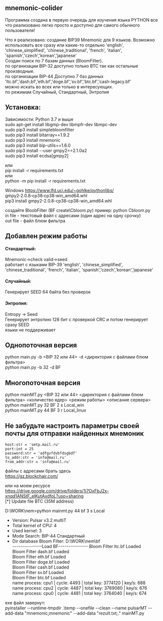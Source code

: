 ## mnemonic-colider
Программа создана в первую очередь для изучения языка PYTHON
все что реализовано легко просто и доступно для самого обычного пользователя!

Что я реализовано:
создание BIP39 Mnemonic для 9 языков. Возможно использовать все сразу или какие-то отдельно 'english', 'chinese_simplified', 'chinese_traditional', 'french', 'italian', 'spanish','czech','korean','japanese'  
Создан поиск по 7 базам данных (BloomFilter).  
по организации BIP-32 доступно только BTC так как остальные производные.  
по организации BIP-44 Доступно 7 баз данных  'ltc.bf','dash.bf','eth.bf','doge.bf','sv.bf','btc.bf','cash-legacy.bf'  
можно искать во всех или только в интересующих.  
по режимам Случайный, Стандартный, Энтропия

## Установка:  
Зависимости: Python 3.7 и выше  
sudo apt-get install libgmp-dev libmpfr-dev libmpc-dev  
sudo pip3 install simplebloomfilter  
sudo pip3 install bitarray==1.9.2  
sudo pip3 install mnemonic  
sudo pip3 install bip-utils==1.6.0  
sudo pip3 install --user gmpy2==2.1.0a2  
sudo pip3 install ecdsa[gmpy2]  
  
или  
pip install -r requirements.txt  
или  
python -m pip install -r requirements.txt
  
Windows
https://www.lfd.uci.edu/~gohlke/pythonlibs/  
gmpy2‑2.0.8‑cp38‑cp38‑win_amd64.whl  
pip3 install gmpy2-2.0.8-cp38-cp38-win_amd64.whl  

создайте BloobFilter (BF create\Cbloom.py)
пример:
python Cbloom.py <in file> <outfile>  
  in file - текстовый файл с адресами (один адрес на одну срочку)  
  out file - файл блюм фильтра  
  
## Добавлен режим работы  
#### Стандартный:  
Mnemonic->check valid->seed  
работает с языками BIP-39  'english', 'chinese_simplified', 'chinese_traditional', 'french', 'italian', 'spanish','czech','korean','japanese'  
#### Случайный:  
Генерирует SEED 64 байта без проверок  
#### Энтропия:  
Entropy -> Seed  
Генерирует энтропию 128 бит с проверкой CRC и потом генерирует сразу SEED  
языки не поддерживает  

## Однопоточная версия  
  python main.py -b <BIP 32 или 44> -d <директория с файлами блюм фильтра>  
  python main.py -b 32 -d BF  
  
## Многопоточная версия  
  python mainMT.py <BIP 32 или 44> <директория с файлами блюм фильтра> <количество ядер> <режим работы> <описание сервера>  
  python mainMT.py 32 BF 2 s Local_win  
  python mainMT.py 44 BF 3 r Local_linux  

## Не забудьте настроить параметры своей почты для отправки найденных мнемоник  
    host:str = 'smtp.mail.ru'  
    port:int = 25  
    password:str = 'adfgvfdvbfdsgbdf'  
    to_addr:str = 'info@mail.ru'  
    from_addr:str = 'info@mail.ru'  
  
  
  
файлы с адресами брать здесь  
https://gz.blockchair.com/  
  
или на моем ресурсе  
https://drive.google.com/drive/folders/1i7OxFbJ2x-xnqd1ANStF_eIKutAxdfoL?usp=sharing  
  [*] Update file BTC (35M address)
  

D:\WORK\nem>python mainmt.py 44 bf 3 s Local  
* Version:  Pulsar v3.2 multiT  
* Total kernel of CPU: 4  
* Used kernel: 3  
* Mode Search: BIP-44 Стандартный  
* Dir database Bloom Filter: D:\WORK\nem\bf  
---------------Load BF---------------
Bloom Filter ltc.bf Loaded  
Bloom Filter dash.bf Loaded  
Bloom Filter eth.bf Loaded  
Bloom Filter doge.bf Loaded  
Bloom Filter cash.bf Loaded  
Bloom Filter sv.bf Loaded  
Bloom Filter btc.bf Loaded  
name process: cpu1 | cycle: 4493 | total key: 3774120 | key/s: 688    
name process: cpu2 | cycle: 4487 | total key: 3769080 | key/s: 676  
name process: cpu0 | cycle: 4481 | total key: 3764040 | key/s: 674  
  

exe файл завернут:  
  pyinstaller --runtime-tmpdir .\temp --onefile --clean --name pulsarMT --add-data "mnemonic;mnemonic" --add-data "rezult.txt;." mainMT.py

